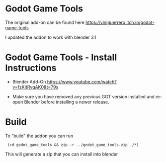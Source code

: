# Godot Game Tools

The original add-on can be found here https://viniguerrero.itch.io/godot-game-tools

I updated the addon to work with blender 3.1

# Godot Game Tools - Install Instructions
- Blender Add-On
https://www.youtube.com/watch?v=fzKitRyqAK0&t=79s

- Make sure you have removed any previous GGT version installed and re-open Blender before installing a newer release.


# Build

To "build" the addon you can run
```
 (cd godot_game_tools && zip -r ../godot_game_tools.zip ./*)
```

This will generate a zip that you can install into blender